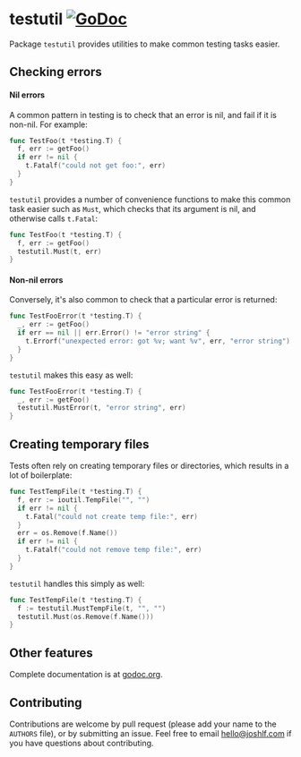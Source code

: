# testutil [![GoDoc](https://godoc.org/github.com/joshlf/testutil?status.svg)](https://godoc.org/github.com/joshlf/testutil)

Package `testutil` provides utilities to make common testing tasks easier.

## Checking errors

#### Nil errors

A common pattern in testing is to check that an error is nil, and fail if it is
non-nil. For example:

``` go
func TestFoo(t *testing.T) {
  f, err := getFoo()
  if err != nil {
    t.Fatalf("could not get foo:", err)
  }
}
```

`testutil` provides a number of convenience functions to make this common task easier such as `Must`, which checks that its argument is nil, and otherwise calls `t.Fatal`:

``` go
func TestFoo(t *testing.T) {
  f, err := getFoo()
  testutil.Must(t, err)
}
```

#### Non-nil errors

Conversely, it's also common to check that a particular error is returned:

``` go
func TestFooError(t *testing.T) {
  _, err := getFoo()
  if err == nil || err.Error() != "error string" {
    t.Errorf("unexpected error: got %v; want %v", err, "error string")
  }
}
```

`testutil` makes this easy as well:

``` go
func TestFooError(t *testing.T) {
  _, err := getFoo()
  testutil.MustError(t, "error string", err)
}
```

## Creating temporary files

Tests often rely on creating temporary files or directories, which results in a lot of boilerplate:

``` go
func TestTempFile(t *testing.T) {
  f, err := ioutil.TempFile("", "")
  if err != nil {
    t.Fatal("could not create temp file:", err)
  }
  err = os.Remove(f.Name())
  if err != nil {
    t.Fatalf("could not remove temp file:", err)
  }
}
```

`testutil` handles this simply as well:

``` go
func TestTempFile(t *testing.T) {
  f := testutil.MustTempFile(t, "", "")
  testutil.Must(os.Remove(f.Name()))
}
```

## Other features

Complete documentation is at [godoc.org](https://godoc.org/github.com/joshlf/testutil).

## Contributing

Contributions are welcome by pull request (please add your name to the `AUTHORS` file), or by submitting an issue. Feel free to email [hello@joshlf.com](mailto:hello@joshlf.com) if you have questions about contributing.
